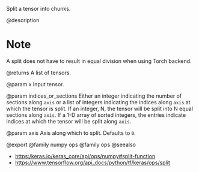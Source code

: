 Split a tensor into chunks.

@description

# Note
A split does not have to result in equal division when using
Torch backend.

@returns
    A list of tensors.

@param x
Input tensor.

@param indices_or_sections
Either an integer indicating the number of
    sections along `axis` or a list of integers indicating the indices
    along `axis` at which the tensor is split.
If an integer, N, the tensor will be split into N
    equal sections along `axis`. If a 1-D array of sorted integers,
    the entries indicate indices at which the tensor will be split
    along `axis`.

@param axis
Axis along which to split. Defaults to `0`.

@export
@family numpy ops
@family ops
@seealso
+ <https:/keras.io/keras_core/api/ops/numpy#split-function>
+ <https://www.tensorflow.org/api_docs/python/tf/keras/ops/split>
